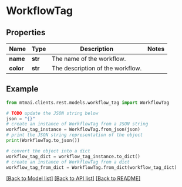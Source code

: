 # WorkflowTag


## Properties

Name | Type | Description | Notes
------------ | ------------- | ------------- | -------------
**name** | **str** | The name of the workflow. | 
**color** | **str** | The description of the workflow. | 

## Example

```python
from mtmai.clients.rest.models.workflow_tag import WorkflowTag

# TODO update the JSON string below
json = "{}"
# create an instance of WorkflowTag from a JSON string
workflow_tag_instance = WorkflowTag.from_json(json)
# print the JSON string representation of the object
print(WorkflowTag.to_json())

# convert the object into a dict
workflow_tag_dict = workflow_tag_instance.to_dict()
# create an instance of WorkflowTag from a dict
workflow_tag_from_dict = WorkflowTag.from_dict(workflow_tag_dict)
```
[[Back to Model list]](../README.md#documentation-for-models) [[Back to API list]](../README.md#documentation-for-api-endpoints) [[Back to README]](../README.md)


